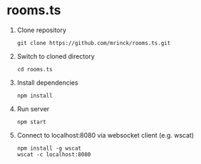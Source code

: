 # rooms.ts

1. Clone repository

   ```
   git clone https://github.com/mrinck/rooms.ts.git
   ```

2. Switch to cloned directory

   ```
   cd rooms.ts
   ```

3. Install dependencies

   ```
   npm install
   ```

4. Run server

   ```
   npm start
   ```

5. Connect to localhost:8080 via websocket client (e.g. wscat)

   ```
   npm install -g wscat
   wscat -c localhost:8080
   ```